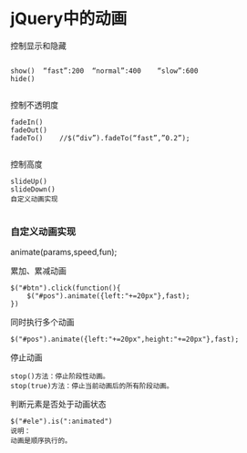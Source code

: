 # jQuery中的动画




控制显示和隐藏

```

show()	“fast”:200	“normal”:400	“slow”:600
hide()


```

控制不透明度

```
fadeIn()
fadeOut()
fadeTo()	//$(“div”).fadeTo(“fast”,”0.2”);


```
控制高度

```
slideUp()
slideDown()
自定义动画实现


```

### 自定义动画实现
animate(params,speed,fun);

累加、累减动画

```
$("#btn").click(function(){
	$("#pos").animate({left:"+=20px"},fast);
})

```
同时执行多个动画

```
$("#pos").animate({left:"+=20px",height:"+=20px"},fast);

```
停止动画

```
stop()方法：停止阶段性动画。
stop(true)方法：停止当前动画后的所有阶段动画。

```
判断元素是否处于动画状态

```
$("#ele").is(":animated")
说明：
动画是顺序执行的。

```